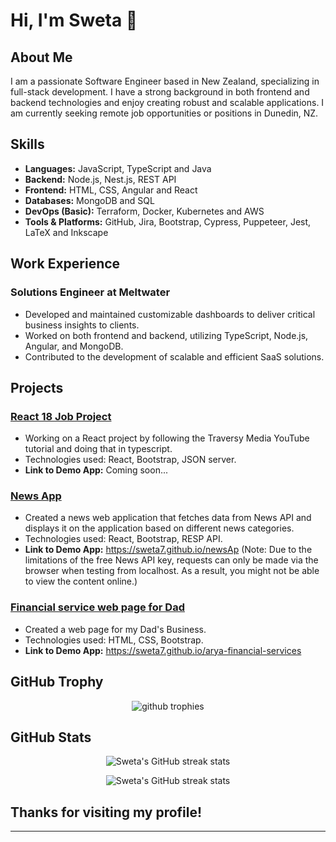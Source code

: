 # Hi, I'm Sweta 👋

## About Me

I am a passionate Software Engineer based in New Zealand, specializing in full-stack development. I have a strong background in both frontend and backend technologies and enjoy creating robust and scalable applications. I am currently seeking remote job opportunities or positions in Dunedin, NZ.

## Skills

- **Languages:** JavaScript, TypeScript and Java
- **Backend:** Node.js, Nest.js, REST API
- **Frontend:** HTML, CSS, Angular and React
- **Databases:** MongoDB and SQL
- **DevOps (Basic):** Terraform, Docker, Kubernetes and AWS
- **Tools & Platforms:** GitHub, Jira, Bootstrap, Cypress, Puppeteer, Jest, LaTeX and Inkscape


## Work Experience

### Solutions Engineer at Meltwater
- Developed and maintained customizable dashboards to deliver critical business insights to clients.
- Worked on both frontend and backend, utilizing TypeScript, Node.js, Angular, and MongoDB.
- Contributed to the development of scalable and efficient SaaS solutions.

## Projects

### [React 18 Job Project](https://github.com/Sweta7/react-job-2024)
- Working on a React project by following the Traversy Media YouTube tutorial and doing that in typescript.
- Technologies used: React, Bootstrap, JSON server.
- **Link to Demo App:** Coming soon...

### [News App](https://github.com/Sweta7/newsApp)
- Created a news web application that fetches data from News API and displays it on the application based on different news categories. 
- Technologies used: React, Bootstrap, RESP API.
- **Link to Demo App:** https://sweta7.github.io/newsAp (Note: Due to the limitations of the free News API key, requests can only be made via the browser when testing from localhost. As a result, you might not be able to view the content online.)


### [Financial service web page for Dad](https://github.com/Sweta7/arya-financial-services)
- Created a web page for my Dad's Business.
- Technologies used: HTML, CSS, Bootstrap.
- **Link to Demo App:** https://sweta7.github.io/arya-financial-services
  
 
## GitHub Trophy 

<p align="center">
<img alig src="https://github-profile-trophy.vercel.app/?username=Sweta7&theme=darkhub&no-frame=true" alt="github trophies" />
</p>


## GitHub Stats

<p align="center"><img src="https://github-readme-stats.vercel.app/api?username=Sweta7&show_icons=true&theme=radical" alt="Sweta's GitHub streak stats" /></p>



<p align="center"><img src="https://streak-stats.demolab.com?user=Sweta7&theme=react&border_radius=5&date_format=M%20j%5B%2C%20Y%5D&currStreakNum=DD0000" alt="Sweta's GitHub streak stats" /></p>


## Thanks for visiting my profile!


---



